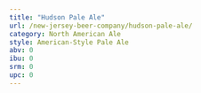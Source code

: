 ```yaml
---
title: "Hudson Pale Ale"
url: /new-jersey-beer-company/hudson-pale-ale/
category: North American Ale
style: American-Style Pale Ale
abv: 0
ibu: 0
srm: 0
upc: 0
---
```


